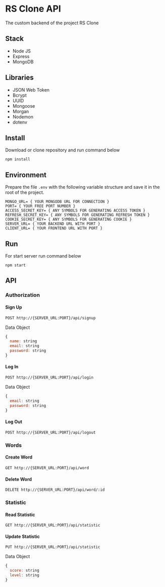# RS Clone API

The custom backend of the project RS Clone

## Stack

- Node JS
- Express
- MongoDB

## Libraries

- JSON Web Token
- Bcrypt
- UUID
- Mongoose
- Morgan
- Nodemon
- dotenv

## Install

Download or clone repository and run command below
```
npm install
```

## Environment

Prepare the file `.env` with the following variable structure and save it in the root of the project.
```
MONGO_URL= { YOUR MONGODB URL FOR CONNECTION }
PORT= { YOUR FREE PORT NUMBER }
ACCESS_SECRET_KEY= { ANY SYMBOLS FOR GENERATING ACCESS TOKEN }
REFRESH_SECRET_KEY= { ANY SYMBOLS FOR GENERATING REFRESH TOKEN }
COOKIE_SECRET_KEY= { ANY SYMBOLS FOR GENERATING COOKIE }
SERVER_URL= { YOUR BACKEND URL WITH PORT }
CLIENT_URL= { YOUR FRONTEND URL WITH PORT }
```

## Run

For start server run command below
```
npm start
```

## API

### Authorization

#### Sign Up
```
POST http://{SERVER_URL:PORT}/api/signup
```
Data Object
```javascript
{
  name: string
  email: string
  password: string
}
```

#### Log In
```
POST http://{SERVER_URL:PORT}/api/login
```
Data Object
```javascript
{
  email: string
  password: string
}
```

#### Log Out
```
POST http://{SERVER_URL:PORT}/api/logout
```

### Words
#### Create Word
```
GET http://{SERVER_URL:PORT}/api/word
```
#### Delete Word
```
DELETE http://{SERVER_URL:PORT}/api/word/:id
```

### Statistic

#### Read Statistic
```
GET http://{SERVER_URL:PORT}/api/statistic
```

#### Update Statistic
```
PUT http://{SERVER_URL:PORT}/api/statistic
```
Data Object
```javascript
{
  score: string
  level: string
}
```
